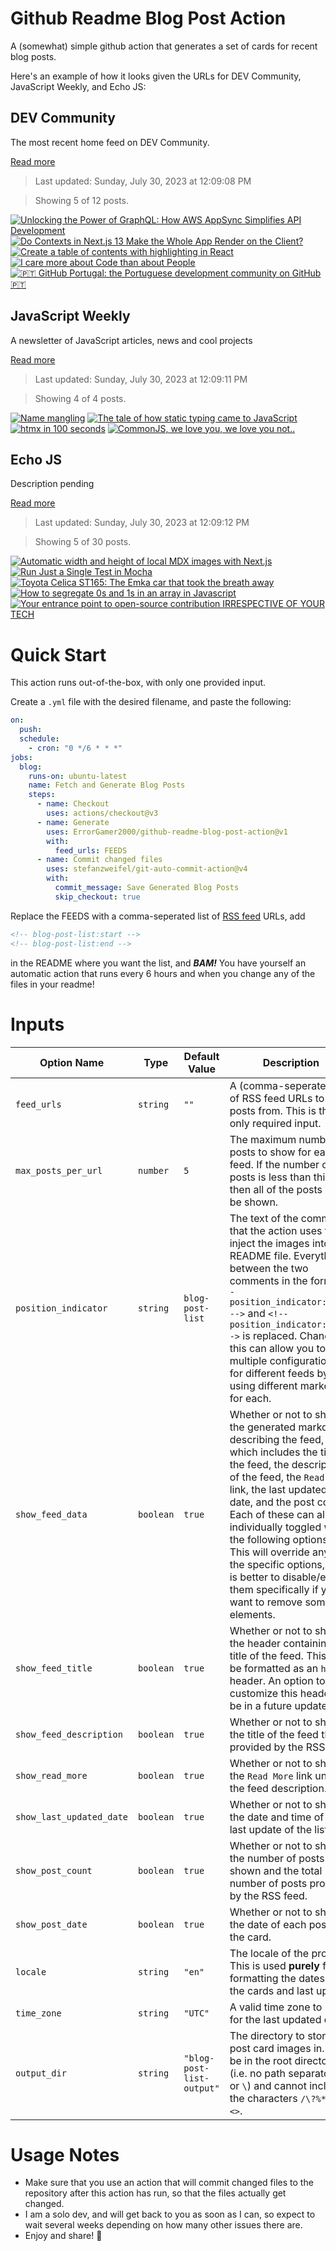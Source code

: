 # Github Readme Blog Post Action

A (somewhat) simple github action that generates a set of cards for recent blog posts.

Here's an example of how it looks given the URLs for DEV Community, JavaScript Weekly, and Echo JS:

<!-- post-list:start -->
## DEV Community

The most recent home feed on DEV Community.

[Read more](https://dev.to)
> Last updated: Sunday, July 30, 2023 at 12:09:08 PM

> Showing 5 of 12 posts.

[![Unlocking the Power of GraphQL: How AWS AppSync Simplifies API Development](https://raw.githubusercontent.com/ErrorGamer2000/github-readme-blog-post-action/main/generated_files/DEV_Community/Unlocking_the_Power_of_GraphQL__How_AWS_AppSync_Simplifies_API_Development.svg)](https://dev.to/brandondamue/unlocking-the-power-of-graphql-how-aws-appsync-simplifies-api-development-3gae)
[![Do Contexts in Next.js 13 Make the Whole App Render on the Client?](https://raw.githubusercontent.com/ErrorGamer2000/github-readme-blog-post-action/main/generated_files/DEV_Community/Do_Contexts_in_Next.js_13_Make_the_Whole_App_Render_on_the_Client_.svg)](https://dev.to/perssondennis/do-contexts-in-nextjs-13-make-the-whole-app-render-on-the-client-55bb)
[![Create a table of contents with highlighting in React](https://raw.githubusercontent.com/ErrorGamer2000/github-readme-blog-post-action/main/generated_files/DEV_Community/Create_a_table_of_contents_with_highlighting_in_React.svg)](https://dev.to/christianah5/create-a-table-of-contents-with-highlighting-in-react-5efl)
[![I care more about Code than about People](https://raw.githubusercontent.com/ErrorGamer2000/github-readme-blog-post-action/main/generated_files/DEV_Community/I_care_more_about_Code_than_about_People.svg)](https://dev.to/noriller/i-care-more-about-code-than-about-people-2lc1)
[![🇵🇹 GitHub Portugal: the Portuguese development community on GitHub 🇵🇹](https://raw.githubusercontent.com/ErrorGamer2000/github-readme-blog-post-action/main/generated_files/DEV_Community/🇵🇹_GitHub_Portugal__the_Portuguese_development_community_on_GitHub_🇵🇹.svg)](https://dev.to/mmroch4/github-portugal-the-portuguese-development-community-on-github-355b)


## JavaScript Weekly

A newsletter of JavaScript articles, news and cool projects

[Read more](https://javascriptweekly.com/)
> Last updated: Sunday, July 30, 2023 at 12:09:11 PM

> Showing 4 of 4 posts.

[![Name mangling](https://raw.githubusercontent.com/ErrorGamer2000/github-readme-blog-post-action/main/generated_files/JavaScript_Weekly/Name_mangling.svg)](https://javascriptweekly.com/issues/649)
[![The tale of how static typing came to JavaScript](https://raw.githubusercontent.com/ErrorGamer2000/github-readme-blog-post-action/main/generated_files/JavaScript_Weekly/The_tale_of_how_static_typing_came_to_JavaScript.svg)](https://javascriptweekly.com/issues/648)
[![htmx in 100 seconds](https://raw.githubusercontent.com/ErrorGamer2000/github-readme-blog-post-action/main/generated_files/JavaScript_Weekly/htmx_in_100_seconds.svg)](https://javascriptweekly.com/issues/647)
[![CommonJS, we love you, we love you not..](https://raw.githubusercontent.com/ErrorGamer2000/github-readme-blog-post-action/main/generated_files/JavaScript_Weekly/CommonJS__we_love_you__we_love_you_not...svg)](https://javascriptweekly.com/issues/646)


## Echo JS

Description pending

[Read more](
http://www.echojs.com
)
> Last updated: Sunday, July 30, 2023 at 12:09:12 PM

> Showing 5 of 30 posts.

[![Automatic width and height of local MDX images with Next.js](https://raw.githubusercontent.com/ErrorGamer2000/github-readme-blog-post-action/main/generated_files/_Echo_JS_/Automatic_width_and_height_of_local_MDX_images_with_Next.js.svg)](https://mmazzarolo.com/blog/2023-07-29-nextjs-mdx-image-size)
[![Run Just a Single Test in Mocha](https://raw.githubusercontent.com/ErrorGamer2000/github-readme-blog-post-action/main/generated_files/_Echo_JS_/Run_Just_a_Single_Test_in_Mocha.svg)](
https://masteringjs.io/tutorials/mocha/run-single-test
)
[![Toyota Celica ST165: The Emka car that took the breath away](https://raw.githubusercontent.com/ErrorGamer2000/github-readme-blog-post-action/main/generated_files/_Echo_JS_/Toyota_Celica_ST165__The_Emka_car_that_took_the_breath_away.svg)](https://www.monitor.co.ug/uganda/sports/motor-sport/toyota-celica-st165-the-emka-car-that-took-the-breath-away-1711386)
[![How to segregate 0s and 1s in an array in Javascript](https://raw.githubusercontent.com/ErrorGamer2000/github-readme-blog-post-action/main/generated_files/_Echo_JS_/How_to_segregate_0s_and_1s_in_an_array_in_Javascript.svg)](https://frontendinterviewquestions.medium.com/how-to-segregate-0s-and-1s-in-an-array-in-javascript-bf4c1af63977)
[![
Your entrance point to open-source contribution IRRESPECTIVE OF YOUR TECH
](https://raw.githubusercontent.com/ErrorGamer2000/github-readme-blog-post-action/main/generated_files/_Echo_JS_/_Your_entrance_point_to_open-source_contribution_IRRESPECTIVE_OF_YOUR_TECH_.svg)](
https://devoss.tech
)


<!-- post-list:end -->

# Quick Start

This action runs out-of-the-box, with only one provided input.

Create a `.yml` file with the desired filename, and paste the following:

```yml
on:
  push:
  schedule:
    - cron: "0 */6 * * *"
jobs:
  blog:
    runs-on: ubuntu-latest
    name: Fetch and Generate Blog Posts
    steps:
      - name: Checkout
        uses: actions/checkout@v3
      - name: Generate
        uses: ErrorGamer2000/github-readme-blog-post-action@v1
        with:
          feed_urls: FEEDS
      - name: Commit changed files
        uses: stefanzweifel/git-auto-commit-action@v4
        with:
          commit_message: Save Generated Blog Posts
          skip_checkout: true
```

Replace the FEEDS with a comma-seperated list of [RSS feed](https://rss.com/blog/how-do-rss-feeds-work/) URLs, add

```md
<!-- blog-post-list:start -->
<!-- blog-post-list:end -->
```

in the README where you want the list, and **_BAM!_** You have yourself an automatic action that runs every 6 hours and when you change any of the files in your readme!

# Inputs

<table>
  <thead>
    <tr>
      <th>Option Name</th>
      <th>Type</th>
      <th>Default Value</th>
      <th>Description</th>
    </tr>
  </thead>
  <tbody>
    <tr>
      <td><code>feed_urls</code></td>
      <td><code>string</code></td>
      <td><code>""</code></td>
      <td>A (comma-seperated) list of RSS feed URLs to load posts from. This is the only required input.</td>
    </tr>
    <tr>
      <td><code>max_posts_per_url</code></td>
      <td><code>number</code></td>
      <td><code>5</code></td>
      <td>The maximum number of posts to show for each feed. If the number of posts is less than this, then all of the posts will be shown.</td>
    </tr>
    <tr>
      <td><code>position_indicator</code></td>
      <td><code>string</code></td>
      <td><code>blog-post-list</code></td>
      <td>The text of the comments that the action uses to inject the images into the README file. Everything between the two comments in the form <code>&lt;!-- position_indicator:start --&gt;</code> and <code>&lt;!-- position_indicator:end --&gt;</code> is replaced. Changing this can allow you to use multiple configurations for different feeds by using different markers for each.</td>
    </tr>
    <tr>
      <td><code>show_feed_data</code></td>
      <td><code>boolean</code></td>
      <td><code>true</code></td>
      <td>Whether or not to show the generated markdown describing the feed, which includes the title of the feed, the description of the feed, the <code>Read More</code> link, the last updated date, and the post count. Each of these can also be individually toggled with the following options. This will override any of the specific options, so it is better to disable/enable them specifically if you want to remove some elements.</td>
    </tr>
    <tr>
      <td><code>show_feed_title</code></td>
      <td><code>boolean</code></td>
      <td><code>true</code></td>
      <td>Whether or not to show the header containing the title of the feed. This will be formatted as an <code>h2</code> header. An option to customize this header will be in a future update.</td>
    </tr>
    <tr>
      <td><code>show_feed_description</code></td>
      <td><code>boolean</code></td>
      <td><code>true</code></td>
      <td>Whether or not to show the title of the feed that is provided by the RSS feed.</td>
    </tr>
    <tr>
      <td><code>show_read_more</code></td>
      <td><code>boolean</code></td>
      <td><code>true</code></td>
      <td>Whether or not to show the <code>Read More</code> link under the feed description.</td>
    </tr>
    <tr>
      <td><code>show_last_updated_date</code></td>
      <td><code>boolean</code></td>
      <td><code>true</code></td>
      <td>Whether or not to show the date and time of the last update of the list.</td>
    </tr>
    <tr>
      <td><code>show_post_count</code></td>
      <td><code>boolean</code></td>
      <td><code>true</code></td>
      <td>Whether or not to show the number of posts shown and the total number of posts provided by the RSS feed.</td>
    </tr>
    <tr>
      <td><code>show_post_date</code></td>
      <td><code>boolean</code></td>
      <td><code>true</code></td>
      <td>Whether or not to show the date of each post on the card.</td>
    </tr>
    <tr>
      <td><code>locale</code></td>
      <td><code>string</code></td>
      <td><code>"en"</code></td>
      <td>The locale of the project. This is used <strong>purely</strong> for formatting the dates of the cards and last update.</td>
    </tr>
    <tr>
      <td><code>time_zone</code></td>
      <td><code>string</code></td>
      <td><code>"UTC"</code></td>
      <td>A valid time zone to use for the last updated date.</td>
    </tr>
    <tr>
      <td><code>output_dir</code></td>
      <td><code>string</code></td>
      <td><code>"blog-post-list-output"</code></td>
      <td>The directory to store the post card images in. Must be in the root directory (i.e. no path separators <code>/</code> or <code>\</code>) and cannot include the characters <code>/\?%*:|"&lt;&gt;</code>.</td>
    </tr>
<!--
    <tr>
      <td><code></code></td>
      <td><cde></cde></td>
      <td><code></code></td>
      <td></td>
    </tr>
-->
  </tbody>
</table>

# Usage Notes

- Make sure that you use an action that will commit changed files to the repository after this action has run, so that the files actually get changed.
- I am a solo dev, and will get back to you as soon as I can, so expect to wait several weeks depending on how many other issues there are.
- Enjoy and share! 🤗
